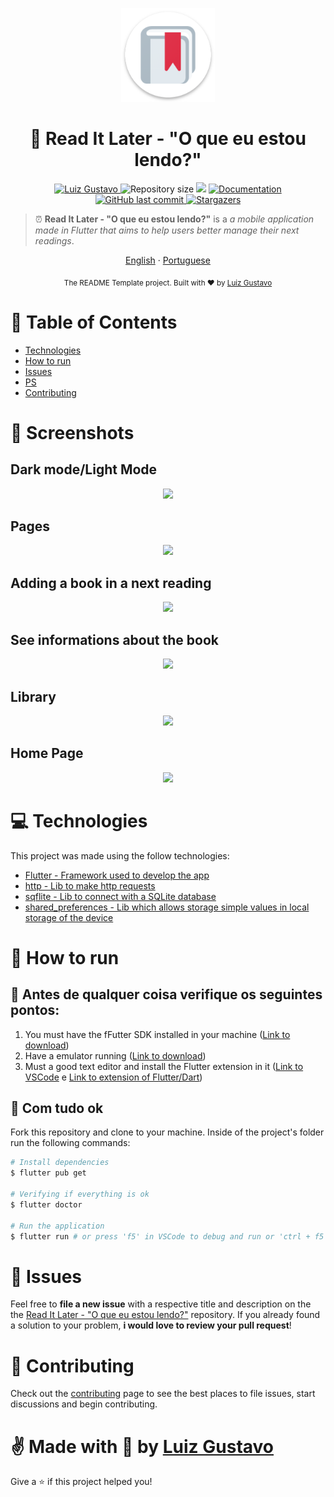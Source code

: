 <p align="center">
   <img src="./.github/logo.png" width="150"/>
</p>

<h1 align="center"> 📖 Read It Later - "O que eu estou lendo?" </h1>

<p align="center">
	<a href="https://www.linkedin.com/in/luiz-gustavo-56146b1a5/">
      <img alt="Luiz Gustavo" src="https://img.shields.io/badge/-LuizGustavo-de2a42?style=flat&logo=Linkedin&logoColor=white" />
   </a>
  <img alt="Repository size" src="https://img.shields.io/github/repo-size/tonicprism/read-it-later?color=de2a42">

  <img src="https://img.shields.io/badge/version-1.0.0-de2a42.svg?cacheSeconds=2592000" />
  <a href="https://github.com/tonicprism/read-it-later/#readme">
    <img alt="Documentation" src="https://img.shields.io/badge/documentation-yes-de2a42.svg" target="_blank" />
  </a>
   <a href="https://github.com/tonicprism/read-it-later/commits/master">
      <img alt="GitHub last commit" src="https://img.shields.io/github/last-commit/tonicprism/read-it-later?color=de2a42">
  </a>
   <a href="https://github.com/tonicprism/read-it-later/stargazers">
      <img alt="Stargazers" src="https://img.shields.io/github/stars/tonicprism/read-it-later?color=de2a42&logo=github">
   </a>
</p>

> ⏰ **Read It Later - "O que eu estou lendo?"** is a _a mobile application made in Flutter that aims to help users better manage their next readings_.

<p align="center">
    <a href="README.md">English</a>
    ·
    <a href="README-pt.md">Portuguese</a>
</p>

<div align="center">
  <sub>The README Template project. Built with ❤︎ by
    <a href="https://github.com/tonicprism">Luiz Gustavo</a>
  </sub>
</div>

# :pushpin: Table of Contents

- [Technologies](#computer-technologies)
- [How to run](#construction_worker-how-to-run)
- [Issues](#bug-issues)
- [PS](#monocle_face-ps)
- [Contributing](#tada-contributing)

# 📸 Screenshots

## Dark mode/Light Mode

<p align="center">
   <img src="https://j.gifs.com/L7Q23g.gif" />
</p>

## Pages

<p align="center">
   <img src="https://j.gifs.com/zv1EMr.gif" />
</p>

## Adding a book in a next reading

<p align="center">
   <img src="https://j.gifs.com/MwR2yQ.gif" />
</p>

## See informations about the book

<p align="center">
   <img src="https://j.gifs.com/oVM0wz.gif" />
</p>

## Library

<p align="center">
   <img src="https://j.gifs.com/5QmrOx.gif" />
</p>

## Home Page

<p align="center">
   <img src="https://j.gifs.com/xnYBRn.gif" />
</p>

# :computer: Technologies

This project was made using the follow technologies:

- [Flutter - Framework used to develop the app](https://flutter.dev/)
- [http - Lib to make http requests](https://pub.dev/packages/http)
- [sqflite - Lib to connect with a SQLite database](https://pub.dev/packages/sqflite)
- [shared_preferences - Lib which allows storage simple values in local storage of the device](https://pub.dev/packages/shared_preferences)

# :construction_worker: How to run

## 🚨 **Antes de qualquer coisa verifique os seguintes pontos**:

1. You must have the fFutter SDK installed in your machine ([Link to download](https://flutter.dev/docs/get-started/install))
2. Have a emulator running ([Link to download](https://developer.android.com/studio?gclsrc=ds&gclid=CK-xn7C5ye4CFYn0Hwod4MEJHg&gclsrc=ds))
3. Must a good text editor and install the Flutter extension in it ([Link to VSCode](https://code.visualstudio.com/download) e [Link to extension of Flutter/Dart](https://flutter.dev/docs/development/tools/vs-code))

## 👷 Com tudo ok

Fork this repository and clone to your machine. Inside of the project's folder run the following commands:

```sh
# Install dependencies
$ flutter pub get

# Verifying if everything is ok
$ flutter doctor

# Run the application
$ flutter run # or press 'f5' in VSCode to debug and run or 'ctrl + f5' to just run. For more infos check the official website of the flutter (flutter.io)
```

# :bug: Issues

Feel free to **file a new issue** with a respective title and description on the the [Read It Later - "O que eu estou lendo?"](https://github.com/tonicprism/read-it-later/issues) repository. If you already found a solution to your problem, **i would love to review your pull request**!

# :tada: Contributing

Check out the [contributing](./CONTRIBUTING.md) page to see the best places to file issues, start discussions and begin contributing.

# ✌ Made with 💙 by [Luiz Gustavo](https://github.com/tonicprism/)

Give a ⭐️ if this project helped you!
